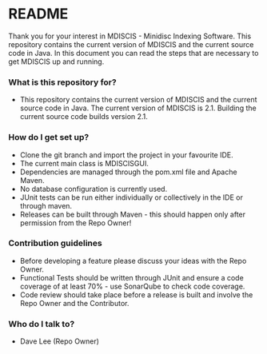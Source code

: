 # README #

Thank you for your interest in MDISCIS - Minidisc Indexing Software. This repository contains the current version of MDISCIS and the current source code in Java. In this document you can read the steps that are necessary to get MDISCIS up and running.

### What is this repository for? ###

* This repository contains the current version of MDISCIS and the current source code in Java. The current version of MDISCIS is 2.1. Building the current source code builds version 2.1.

### How do I get set up? ###

* Clone the git branch and import the project in your favourite IDE.
* The current main class is MDISCISGUI.
* Dependencies are managed through the pom.xml file and Apache Maven.
* No database configuration is currently used.
* JUnit tests can be run either individually or collectively in the IDE or through maven.
* Releases can be built through Maven - this should happen only after permission from the Repo Owner!

### Contribution guidelines ###

* Before developing a feature please discuss your ideas with the Repo Owner.
* Functional Tests should be written through JUnit and ensure a code coverage of at least 70% - use SonarQube to check code coverage.
* Code review should take place before a release is built and involve the Repo Owner and the Contributor.

### Who do I talk to? ###

* Dave Lee (Repo Owner)